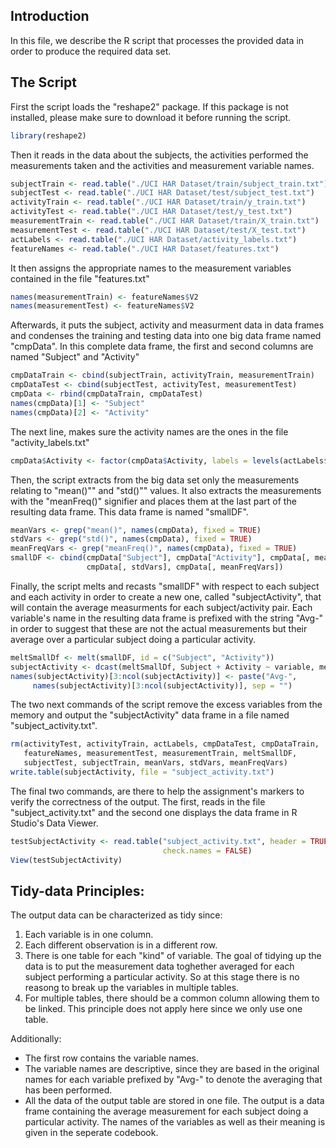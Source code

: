 ## Introduction
In this file, we describe the R script that processes the provided data in
order to produce the required data set.

## The Script
First the script loads the "reshape2" package. If this package is not installed,
please make sure to download it before running the script.

```r
library(reshape2)
```
Then it reads in the data about the subjects, the activities
performed the measurements taken and the activities and measurement
variable names.

```r
subjectTrain <- read.table("./UCI HAR Dataset/train/subject_train.txt")
subjectTest <- read.table("./UCI HAR Dataset/test/subject_test.txt")
activityTrain <- read.table("./UCI HAR Dataset/train/y_train.txt")
activityTest <- read.table("./UCI HAR Dataset/test/y_test.txt")
measurementTrain <- read.table("./UCI HAR Dataset/train/X_train.txt")
measurementTest <- read.table("./UCI HAR Dataset/test/X_test.txt")
actLabels <- read.table("./UCI HAR Dataset/activity_labels.txt")
featureNames <- read.table("./UCI HAR Dataset/features.txt")
```
It then assigns the appropriate names to the measurement variables contained
in the file "features.txt"

```r
names(measurementTrain) <- featureNames$V2
names(measurementTest) <- featureNames$V2
```
Afterwards, it puts the subject, activity and measurment data in data frames
and condenses the training and testing data into one big data frame named
"cmpData". In this complete data frame, the first and second columns are named
"Subject" and "Activity"

```r
cmpDataTrain <- cbind(subjectTrain, activityTrain, measurementTrain)
cmpDataTest <- cbind(subjectTest, activityTest, measurementTest)
cmpData <- rbind(cmpDataTrain, cmpDataTest)
names(cmpData)[1] <- "Subject"
names(cmpData)[2] <- "Activity"
```
The next line, makes sure the activity names are the ones in the file
"activity_labels.txt"

```r
cmpData$Activity <- factor(cmpData$Activity, labels = levels(actLabels$V2))
```
Then, the script extracts from the big data set only the measurements relating
to "mean()"" and "std()"" values. It also extracts the measurements with the "meanFreq()" signifier and places them at the last part of the resulting data frame. This data frame is named "smallDF".

```r
meanVars <- grep("mean()", names(cmpData), fixed = TRUE)
stdVars <- grep("std()", names(cmpData), fixed = TRUE)
meanFreqVars <- grep("meanFreq()", names(cmpData), fixed = TRUE)
smallDF <- cbind(cmpData["Subject"], cmpData["Activity"], cmpData[, meanVars], 
                 cmpData[, stdVars], cmpData[, meanFreqVars])
```
Finally, the script  melts and recasts "smallDF" with respect to each subject 
and each activity in order to create a new one, called "subjectActivity", 
that will contain the average measurments for each subject/activity pair. Each
variable's name in the resulting data frame is prefixed with the string "Avg-" 
in order to suggest that these are not the actual measurements but their average
over a particular subject doing a particular activity.

```r
meltSmallDf <- melt(smallDF, id = c("Subject", "Activity"))
subjectActivity <- dcast(meltSmallDf, Subject + Activity ~ variable, mean)
names(subjectActivity)[3:ncol(subjectActivity)] <- paste("Avg-", 
     names(subjectActivity)[3:ncol(subjectActivity)], sep = "")
```
The two next commands of the script remove the excess variables from the
memory and output the "subjectActivity" data frame in a file named
"subject_activity.txt".

```r
rm(activityTest, activityTrain, actLabels, cmpDataTest, cmpDataTrain,
   featureNames, measurementTest, measurementTrain, meltSmallDF, 
   subjectTest, subjectTrain, meanVars, stdVars, meanFreqVars)
write.table(subjectActivity, file = "subject_activity.txt")
```
The final two commands, are there to help the assignment's markers to
verify the correctness of the output. The first, reads in the file
"subject_activity.txt" and the second one displays the data frame in R Studio's 
Data Viewer.

```r
testSubjectActivity <- read.table("subject_activity.txt", header = TRUE,
                                  check.names = FALSE)
View(testSubjectActivity)
```

## Tidy-data Principles:
The output data can be characterized as tidy since:

1. Each variable is in one column.
2. Each different observation is in a different row.
3. There is one table for each "kind" of variable. The goal of tidying up the
data is to put the measurement data toghether averaged for each subject
performing a particular activity. So at this stage there is no reasong to
break up the variables in multiple tables.
4. For multiple tables, there should be a common column allowing them to be
linked. This principle does not apply here since we only use one table.

Additionally:

* The first row contains the variable names.
* The variable names are descriptive, since they are based in the original
names for each variable prefixed by "Avg-" to denote the averaging that has
been performed.
* All the data of the output table are stored in one file.
The output is a data frame containing the average measurement for each subject
doing a particular activity. The names of the variables as well as their
meaning is given in the seperate codebook.
